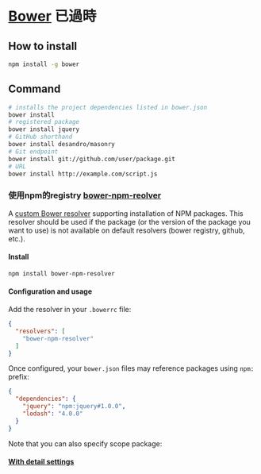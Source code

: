 # [Bower](https://bower.io/) 已過時

## How to install

```bash
npm install -g bower
```

## Command

```bash
# installs the project dependencies listed in bower.json
bower install
# registered package
bower install jquery
# GitHub shorthand
bower install desandro/masonry
# Git endpoint
bower install git://github.com/user/package.git
# URL
bower install http://example.com/script.js
```

### 使用npm的registry [bower-npm-reolver](https://github.com/mjeanroy/bower-npm-resolver)

A [custom Bower resolver](http://bower.io/docs/pluggable-resolvers/) supporting installation of NPM packages.
This resolver should be used if the package (or the version of the package you want to use) is not available on default
resolvers (bower registry, github, etc.).

#### Install

```bash
npm install bower-npm-resolver
```

#### Configuration and usage

Add the resolver in your `.bowerrc` file:

```json
{
  "resolvers": [
    "bower-npm-resolver"
  ]
}
```

Once configured, your `bower.json` files may reference packages using `npm:` prefix:

```json
{
  "dependencies": {
    "jquery": "npm:jquery#1.0.0",
    "lodash": "4.0.0"
  }
}
```

Note that you can also specify scope package:

#### [With detail settings](https://github.com/mjeanroy/bower-npm-resolver/blob/master/README.md)